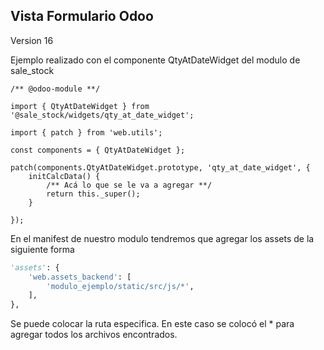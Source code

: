 ## Vista Formulario Odoo

Version 16

Ejemplo realizado con el componente QtyAtDateWidget del modulo de sale_stock
```
/** @odoo-module **/

import { QtyAtDateWidget } from '@sale_stock/widgets/qty_at_date_widget';

import { patch } from 'web.utils';

const components = { QtyAtDateWidget };

patch(components.QtyAtDateWidget.prototype, 'qty_at_date_widget', {
    initCalcData() {
        /** Acá lo que se le va a agregar **/
        return this._super();
    }

});

```

En el manifest de nuestro modulo tendremos que agregar los assets de la siguiente forma

```python
'assets': {
    'web.assets_backend': [
        'modulo_ejemplo/static/src/js/*',
    ],
},
```

Se puede colocar la ruta especifica. En este caso se colocó el * para agregar todos los archivos encontrados.
